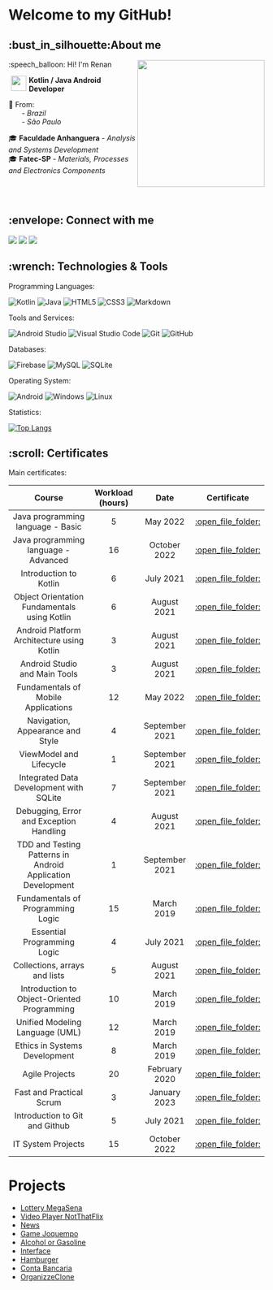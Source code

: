 <h1>Welcome to my GitHub!</h1>

<h2>:bust_in_silhouette:About me</h2>

<p align="left">:speech_balloon: Hi! I'm Renan
 <img align="right" src="https://media2.giphy.com/media/v1.Y2lkPTc5MGI3NjExbzdkNjJsY3VjdXQ2ZDA0dDRlZ2x6bGp0Ym10dTZmc3dkcHV6ZW9zMCZlcD12MV9pbnRlcm5hbF9naWZfYnlfaWQmY3Q9Zw/CuuSHzuc0O166MRfjt/giphy.webp" height="250">

  <img src="https://i.pinimg.com/originals/05/eb/1e/05eb1eff72a56a17dea26091dbb1fdd3.png" height="30" align="left" hspace="5" /> <b>Kotlin / Java Android  Developer</b><br>

 :triangular_flag_on_post: From:<br>
<img src="https://seekflag.com/wp-content/uploads/2021/11/Flag-of-Brazil-01-1.svg" height="12" hspace="5"/><i> - Brazil </i><br>
<img src="https://github.com/iconolatry/brazilian-states-flags/blob/master/svg/sao-paulo.svg" height="12" hspace="5"/><i> - São Paulo </i>


</p>
<p>

 
:mortar_board: <b>Faculdade Anhanguera</b> - <i>Analysis and Systems Development</i> <br>
:mortar_board: <b>Fatec-SP</b> - <i>Materials, Processes and Electronics Components</i> <br>
</p>
<br>
<br>

 <h2>:envelope: Connect with me</h2>
<a href="https://www.linkedin.com/in/renanvitorgarcia/"><img src="https://img.shields.io/badge/LinkedIn-0077B5?style=for-the-badge&logo=linkedin&logoColor=white" /></a>
<a href="https://wa.me/5511963153530"><img src="https://img.shields.io/badge/WhatsApp-25D366?style=for-the-badge&logo=whatsapp&logoColor=white"/></a>
<a href="https://github.com/RenanVtr"><img src="https://img.shields.io/badge/GitHub-100000?style=for-the-badge&logo=github&logoColor=white"/></a>


 <h2> :wrench: Technologies & Tools</h2>

 Programming Languages:

![Kotlin](https://img.shields.io/badge/kotlin-%237F52FF.svg?style=for-the-badge&logo=kotlin&logoColor=white)
![Java](https://img.shields.io/badge/java-%23ED8B00.svg?style=for-the-badge&logo=openjdk&logoColor=white)
![HTML5](https://img.shields.io/badge/html5-%23E34F26.svg?style=for-the-badge&logo=html5&logoColor=white)
![CSS3](https://img.shields.io/badge/css3-%231572B6.svg?style=for-the-badge&logo=css3&logoColor=white)
![Markdown](https://img.shields.io/badge/markdown-%23000000.svg?style=for-the-badge&logo=markdown&logoColor=white)

 Tools and Services:
 
 ![Android Studio](https://img.shields.io/badge/android%20studio-346ac1?style=for-the-badge&logo=android%20studio&logoColor=white)
 ![Visual Studio Code](https://img.shields.io/badge/Visual%20Studio%20Code-0078d7.svg?style=for-the-badge&logo=visual-studio-code&logoColor=white)
 ![Git](https://img.shields.io/badge/git-%23F05033.svg?style=for-the-badge&logo=git&logoColor=white)
 ![GitHub](https://img.shields.io/badge/github-%23121011.svg?style=for-the-badge&logo=github&logoColor=white)

 Databases:

 ![Firebase](https://img.shields.io/badge/firebase-a08021?style=for-the-badge&logo=firebase&logoColor=ffcd34)
 ![MySQL](https://img.shields.io/badge/mysql-4479A1.svg?style=for-the-badge&logo=mysql&logoColor=white)
 ![SQLite](https://img.shields.io/badge/sqlite-%2307405e.svg?style=for-the-badge&logo=sqlite&logoColor=white)

 Operating System:

 ![Android](https://img.shields.io/badge/Android-3DDC84?style=for-the-badge&logo=android&logoColor=white)
 ![Windows](https://img.shields.io/badge/Windows-0078D6?style=for-the-badge&logo=windows&logoColor=white)
 ![Linux](https://img.shields.io/badge/Linux-FCC624?style=for-the-badge&logo=linux&logoColor=black)

 Statistics:
 
[![Top Langs](https://github-readme-stats.vercel.app/api/top-langs/?username=renanvtr&layout=compact)](https://github.com/anuraghazra/github-readme-stats)

<h2>:scroll: Certificates</h2>

Main certificates:

<table align="center">
 <thead>
  <th align="center">Course</th>
  <th align="center">Workload (hours) </th>
   <th align="center">Date </th>
  <th align="center">Certificate</th>
 </thead>
<tbody>
 <tr>
  <td align="center">Java programming language - Basic</td>
  <td align="center">5</td>
  <td align="center">May 2022</td>
  <td align="center"><a href="https://github.com/RenanVtr/Certificates/blob/main/JAVA%20BASICO.pdf">:open_file_folder:</a></td>
 </tr>
  <tr>
  <td align="center">Java programming language - Advanced</td>
  <td align="center">16</td>
  <td align="center">October 2022</td>
  <td align="center"><a href="https://github.com/RenanVtr/Certificates/blob/main/JAVA%20AVANCADO.pdf">:open_file_folder:</a></td>
 </tr>
   <tr>
  <td align="center">Introduction to Kotlin</td>
  <td align="center">6</td>
  <td align="center">July 2021</td>
  <td align="center"><a href="https://github.com/RenanVtr/Certificates/blob/main/KOTLIN.pdf"">:open_file_folder:</a></td>
 </tr>
    <tr>
  <td align="center">Object Orientation Fundamentals using Kotlin</td>
  <td align="center">6</td>
  <td align="center">August 2021</td>
  <td align="center"><a href="https://github.com/RenanVtr/Certificates/blob/main/POO%20KOTLIN.pdf">:open_file_folder:</a></td>
 </tr>
 <tr>
  <td align="center">Android Platform Architecture using Kotlin</td>
  <td align="center">3</td>
  <td align="center">August 2021</td>
  <td align="center"><a href="https://github.com/RenanVtr/Certificates/blob/main/ARQUITETURA%20COM%20KOTLIN.pdf">:open_file_folder:</a></td>
 </tr>
 <tr>
  <td align="center">Android Studio and Main Tools</td>
  <td align="center">3</td>
  <td align="center">August 2021</td>
  <td align="center"><a href="https://github.com/RenanVtr/Certificates/blob/main/ANDROID%20STUDIO.pdf">:open_file_folder:</a></td>
 </tr>
 <tr>
  <td align="center">Fundamentals of Mobile Applications</td>
  <td align="center">12</td>
  <td align="center">May 2022</td>
  <td align="center"><a href="https://github.com/RenanVtr/Certificates/blob/main/APLICACOES%20MOVEIS.pdf">:open_file_folder:</a></td>
 </tr>
  <tr>
  <td align="center">Navigation, Appearance and Style</td>
  <td align="center">4</td>
  <td align="center">September 2021</td>
  <td align="center"><a href="https://github.com/RenanVtr/Certificates/blob/main/NAVEGACAO%20APARENCIA%20E%20ESTILO.pdf">:open_file_folder:</a></td>
 </tr>
   <tr>
  <td align="center">ViewModel and Lifecycle</td>
  <td align="center">1</td>
  <td align="center">September 2021</td>
  <td align="center"><a href="https://github.com/RenanVtr/Certificates/blob/main/VIEWMODEL%20LIFECYCLE.pdf">:open_file_folder:</a></td>
 </tr>
   <tr>
  <td align="center">Integrated Data Development with SQLite</td>
  <td align="center">7</td>
  <td align="center">September 2021</td>
  <td align="center"><a href="https://github.com/RenanVtr/Certificates/blob/main/SQLITE.pdf">:open_file_folder:</a></td>
 </tr>
   <tr>
  <td align="center">Debugging, Error and Exception Handling</td>
  <td align="center">4</td>
  <td align="center">August 2021</td>
  <td align="center"><a href="https://github.com/RenanVtr/Certificates/blob/main/DEBUGGING.pdf">:open_file_folder:</a></td>
 </tr>
   <tr>
  <td align="center">TDD and Testing Patterns in Android Application Development</td>
  <td align="center">1</td>
  <td align="center">September 2021</td>
  <td align="center"><a href="https://github.com/RenanVtr/Certificates/blob/main/TDD%20E%20PADROES%20DE%20TESTES.pdf">:open_file_folder:</a></td>
 </tr>
   <tr>
  <td align="center">Fundamentals of Programming Logic</td>
  <td align="center">15</td>
  <td align="center">March 2019</td>
  <td align="center"><a href="https://github.com/RenanVtr/Certificates/blob/main/CERTIFICADO%20FUNDAMENTOS%20DE%20L%C3%93GICA%20DE%20PROGRAMA%C3%87%C3%83O.pdf">:open_file_folder:</a></td>
 </tr>
   <tr>
  <td align="center">Essential Programming Logic</td>
  <td align="center">4</td>
  <td align="center">July 2021</td>
  <td align="center"><a href="https://github.com/RenanVtr/Certificates/blob/main/LOGICA%20DE%20PROGRAMACAO.pdf">:open_file_folder:</a></td>
 </tr>
   <tr>
  <td align="center">Collections, arrays and lists</td>
  <td align="center">5</td>
  <td align="center">August 2021</td>
  <td align="center"><a href="https://github.com/RenanVtr/Certificates/blob/main/COLECOES%20ARRAYS%20E%20LISTAS.pdf">:open_file_folder:</a></td>
 </tr>
   <tr>
  <td align="center">Introduction to Object-Oriented Programming</td>
  <td align="center">10</td>
  <td align="center">March 2019</td>
  <td align="center"><a href="https://github.com/RenanVtr/Certificates/blob/main/CERTIFICADO%20POO.pdf">:open_file_folder:</a></td>
 </tr>
   <tr>
  <td align="center">Unified Modeling Language (UML)</td>
  <td align="center">12</td>
  <td align="center">March 2019</td>
  <td align="center"><a href="https://github.com/RenanVtr/Certificates/blob/main/CERTIFICADO%20UML.pdf">:open_file_folder:</a></td>
 </tr>
   <tr>
  <td align="center">Ethics in Systems Development</td>
  <td align="center">8</td>
  <td align="center">March 2019</td>
  <td align="center"><a href="https://github.com/RenanVtr/Certificates/blob/main/CERTIFICADO%20ETICA%20NO%20DESENVOLVIMENTO%20DE%20SISTEMAS.pdf">:open_file_folder:</a></td>
 </tr>
   <tr>
  <td align="center">Agile Projects</td>
  <td align="center">20</td>
  <td align="center">February 2020</td>
  <td align="center"><a href="https://github.com/RenanVtr/Certificates/blob/main/PROJETOS%20AGEIS.pdf">:open_file_folder:</a></td>
 </tr>
   <tr>
  <td align="center">Fast and Practical Scrum</td>
  <td align="center">3</td>
  <td align="center">January 2023</td>
  <td align="center"><a href="https://github.com/RenanVtr/Certificates/blob/main/SCRUM.pdf">:open_file_folder:</a></td>
 </tr>
   <tr>
  <td align="center">Introduction to Git and Github</td>
  <td align="center">5</td>
  <td align="center">July 2021</td>
  <td align="center"><a href="https://github.com/RenanVtr/Certificates/blob/main/GIT%20E%20GITHUB.pdf">:open_file_folder:</a></td>
 </tr>
   <tr>
  <td align="center">IT System Projects</td>
  <td align="center">15</td>
  <td align="center">October 2022</td>
  <td align="center"><a href="https://github.com/RenanVtr/Certificates/blob/main/PROJETOS%20DE%20SISTEMAS%20DE%20TI.pdf">:open_file_folder:</a></td>
 </tr>
</tbody>
</table>


<!--- 🏅 You can find my certificates in <a href="https://github.com/RenanVtr/Certificates">Certificates</a> repository<br>-->
 
 <h1>Projects</h1>
 
 - <a href="https://github.com/RenanVtr/Sorteio">Lottery MegaSena</a>
 - <a href="https://github.com/RenanVtr/NotThatFlix">Video Player NotThatFlix</a>
 - <a href="https://github.com/RenanVtr/News">News</a>
 - <a href="https://github.com/RenanVtr/Joquempo">Game Joquempo</a>
 - <a href="https://github.com/RenanVtr/Alcool_ou_Gasolina">Alcohol or Gasoline</a> 
 - <a href="https://github.com/RenanVtr/TesteDeInterface">Interface</a> 
 - <a href="https://github.com/RenanVtr/Hamburgueria">Hamburger</a> 
 - <a href="https://github.com/RenanVtr/ContaBancariaProject">Conta Bancaria</a>
 - <a href="https://github.com/RenanVtr/OrganizzeClone">OrganizzeClone</a>


<!---
RenanVtr/RenanVtr is a ✨ special ✨ repository because its `README.md` (this file) appears on your GitHub profile.
You can click the Preview link to take a look at your changes.
--->
